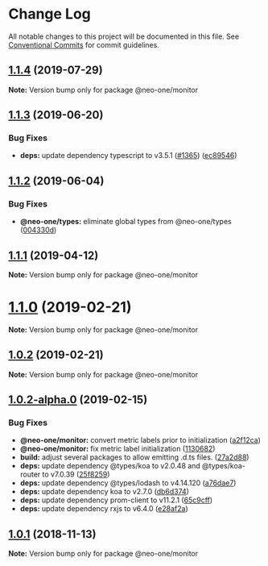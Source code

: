 # Change Log

All notable changes to this project will be documented in this file.
See [Conventional Commits](https://conventionalcommits.org) for commit guidelines.

## [1.1.4](https://github.com/neo-one-suite/neo-one/compare/@neo-one/monitor@1.1.3...@neo-one/monitor@1.1.4) (2019-07-29)

**Note:** Version bump only for package @neo-one/monitor





## [1.1.3](https://github.com/neo-one-suite/neo-one/compare/@neo-one/monitor@1.1.2...@neo-one/monitor@1.1.3) (2019-06-20)


### Bug Fixes

* **deps:** update dependency typescript to v3.5.1 ([#1365](https://github.com/neo-one-suite/neo-one/issues/1365)) ([ec89546](https://github.com/neo-one-suite/neo-one/commit/ec89546))





## [1.1.2](https://github.com/neo-one-suite/neo-one/compare/@neo-one/monitor@1.1.1...@neo-one/monitor@1.1.2) (2019-06-04)


### Bug Fixes

* **@neo-one/types:** eliminate global types from @neo-one/types ([004330d](https://github.com/neo-one-suite/neo-one/commit/004330d))





## [1.1.1](https://github.com/neo-one-suite/neo-one/compare/@neo-one/monitor@1.1.0...@neo-one/monitor@1.1.1) (2019-04-12)

**Note:** Version bump only for package @neo-one/monitor





# [1.1.0](https://github.com/neo-one-suite/neo-one/compare/@neo-one/monitor@1.0.2...@neo-one/monitor@1.1.0) (2019-02-21)

**Note:** Version bump only for package @neo-one/monitor





## [1.0.2](https://github.com/neo-one-suite/neo-one/compare/@neo-one/monitor@1.0.2-alpha.0...@neo-one/monitor@1.0.2) (2019-02-21)

**Note:** Version bump only for package @neo-one/monitor





## [1.0.2-alpha.0](https://github.com/neo-one-suite/neo-one/compare/@neo-one/monitor@1.0.1...@neo-one/monitor@1.0.2-alpha.0) (2019-02-15)


### Bug Fixes

* **@neo-one/monitor:** convert metric labels prior to initialization ([a2f12ca](https://github.com/neo-one-suite/neo-one/commit/a2f12ca))
* **@neo-one/monitor:** fix metric label initialization ([1130682](https://github.com/neo-one-suite/neo-one/commit/1130682))
* **build:** adjust several packages to allow emitting .d.ts files. ([27a2d88](https://github.com/neo-one-suite/neo-one/commit/27a2d88))
* **deps:** update dependency @types/koa to v2.0.48 and @types/koa-router to v7.0.39 ([25f8259](https://github.com/neo-one-suite/neo-one/commit/25f8259))
* **deps:** update dependency @types/lodash to v4.14.120 ([a76dae7](https://github.com/neo-one-suite/neo-one/commit/a76dae7))
* **deps:** update dependency koa to v2.7.0 ([db6d374](https://github.com/neo-one-suite/neo-one/commit/db6d374))
* **deps:** update dependency prom-client to v11.2.1 ([65c9cff](https://github.com/neo-one-suite/neo-one/commit/65c9cff))
* **deps:** update dependency rxjs to v6.4.0 ([e28af2a](https://github.com/neo-one-suite/neo-one/commit/e28af2a))





## [1.0.1](https://github.com/neo-one-suite/neo-one/compare/@neo-one/monitor@1.0.0...@neo-one/monitor@1.0.1) (2018-11-13)

**Note:** Version bump only for package @neo-one/monitor
